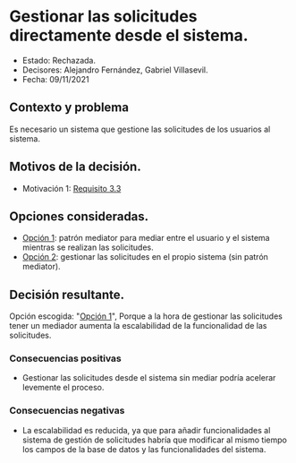 # Gestionar las solicitudes directamente desde el sistema.

* Estado: Rechazada.
* Decisores: Alejandro Fernández, Gabriel Villasevil.
* Fecha: 09/11/2021

## Contexto y problema

Es necesario un sistema que gestione las solicitudes de los usuarios al sistema.

## Motivos de la decisión.

* Motivación 1: [Requisito 3.3](https://github.com/santo2927/DAS-2021-22-/blob/master/Requisitos/R3.3%20Gestionar%20Solicitudes.txt)

## Opciones consideradas.

* [Opción 1](https://github.com/santo2927/DAS-2021-22-/edit/master/Decisión%20de%20diseño%202.1.md): patrón mediator para mediar entre el usuario y el sistema mientras se realizan las solicitudes.
* [Opción 2](https://github.com/santo2927/DAS-2021-22-/edit/master/Decisión%20de%20diseño%202.2.md): gestionar las solicitudes en el propio sistema (sin patrón mediator).

## Decisión resultante.

Opción escogida: "[Opción 1](https://github.com/santo2927/DAS-2021-22-/edit/master/Decisión%20de%20diseño%202.1.md)", Porque a la hora de gestionar las solicitudes tener un mediador aumenta la escalabilidad de la funcionalidad de las solicitudes.

### Consecuencias positivas

* Gestionar las solicitudes desde el sistema sin mediar podría acelerar levemente el proceso.

### Consecuencias negativas

* La escalabilidad es reducida, ya que para añadir funcionalidades al sistema de gestión de solicitudes habría que modificar al mismo tiempo los campos de la base de datos y las funcionalidades del sistema.
